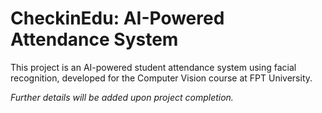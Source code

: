 # CheckinEdu: AI-Powered Attendance System

This project is an AI-powered student attendance system using facial recognition, developed for the Computer Vision course at FPT University.

*Further details will be added upon project completion.*